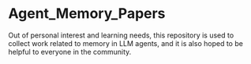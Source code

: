 # Agent_Memory_Papers
Out of personal interest and learning needs, this repository is used to collect work related to memory in LLM agents, and it is also hoped to be helpful to everyone in the community.
